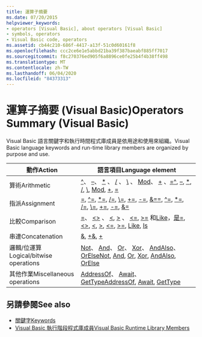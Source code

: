 ```yaml
---
title: 運算子摘要
ms.date: 07/20/2015
helpviewer_keywords:
- operators [Visual Basic], about operators [Visual Basic]
- symbols, operators
- Visual Basic code, operators
ms.assetid: cb44c210-686f-4417-a13f-51c0d60161f8
ms.openlocfilehash: ccc2ce6e1e5abbd21ba39f387baeabf885ff7017
ms.sourcegitcommit: f8c270376ed905f6a8896ce0fe25b4f4b38ff498
ms.translationtype: MT
ms.contentlocale: zh-TW
ms.lasthandoff: 06/04/2020
ms.locfileid: "84373313"
---
```

# <a name="operators-summary-visual-basic"></a><span data-ttu-id="e9146-102">運算子摘要 (Visual Basic)</span><span class="sxs-lookup"><span data-stu-id="e9146-102">Operators Summary (Visual Basic)</span></span>
<span data-ttu-id="e9146-103">Visual Basic 語言關鍵字和執行時間程式庫成員是依用途和使用來組織。</span><span class="sxs-lookup"><span data-stu-id="e9146-103">Visual Basic language keywords and run-time library members are organized by purpose and use.</span></span>  
  
|<span data-ttu-id="e9146-104">動作</span><span class="sxs-lookup"><span data-stu-id="e9146-104">Action</span></span>|<span data-ttu-id="e9146-105">語言項目</span><span class="sxs-lookup"><span data-stu-id="e9146-105">Language element</span></span>|  
|------------|----------------------|  
|<span data-ttu-id="e9146-106">算術</span><span class="sxs-lookup"><span data-stu-id="e9146-106">Arithmetic</span></span>|<span data-ttu-id="e9146-107">[^](../operators/exponentiation-operator.md)、 [–](../operators/subtraction-operator.md)、 [\*](../operators/multiplication-operator.md) 、 [/](../operators/floating-point-division-operator.md) 、 [\\](../operators/integer-division-operator.md) 、 [Mod](../operators/mod-operator.md)、 [+](../operators/addition-operator.md) 、[=](../operators/assignment-operator.md)</span><span class="sxs-lookup"><span data-stu-id="e9146-107">[^](../operators/exponentiation-operator.md), [–](../operators/subtraction-operator.md), [\*](../operators/multiplication-operator.md), [/](../operators/floating-point-division-operator.md), [\\](../operators/integer-division-operator.md), [Mod](../operators/mod-operator.md), [+](../operators/addition-operator.md), [=](../operators/assignment-operator.md)</span></span>|  
|<span data-ttu-id="e9146-108">指派</span><span class="sxs-lookup"><span data-stu-id="e9146-108">Assignment</span></span>|<span data-ttu-id="e9146-109">[=](../operators/assignment-operator.md), [^=](../operators/exponentiation-assignment-operator.md), [\*=](../operators/multiplication-assignment-operator.md), [/=](../operators/floating-point-division-assignment-operator.md), [\\=](../operators/integer-division-assignment-operator.md), [+=](../operators/addition-assignment-operator.md), [-=](../operators/subtraction-assignment-operator.md), [&=](../operators/and-assignment-operator.md)</span><span class="sxs-lookup"><span data-stu-id="e9146-109">[=](../operators/assignment-operator.md), [^=](../operators/exponentiation-assignment-operator.md), [\*=](../operators/multiplication-assignment-operator.md), [/=](../operators/floating-point-division-assignment-operator.md), [\\=](../operators/integer-division-assignment-operator.md), [+=](../operators/addition-assignment-operator.md), [-=](../operators/subtraction-assignment-operator.md), [&=](../operators/and-assignment-operator.md)</span></span>|  
|<span data-ttu-id="e9146-110">比較</span><span class="sxs-lookup"><span data-stu-id="e9146-110">Comparison</span></span>|<span data-ttu-id="e9146-111">[=](../operators/comparison-operators.md)、 [<>](../operators/comparison-operators.md) 、 [\<](../operators/comparison-operators.md), [>](../operators/comparison-operators.md) 、 [\<=](../operators/comparison-operators.md), [>=](../operators/comparison-operators.md) 和[Like](../operators/like-operator.md)，[是](../operators/is-operator.md)</span><span class="sxs-lookup"><span data-stu-id="e9146-111">[=](../operators/comparison-operators.md), [<>](../operators/comparison-operators.md), [\<](../operators/comparison-operators.md), [>](../operators/comparison-operators.md), [\<=](../operators/comparison-operators.md), [>=](../operators/comparison-operators.md), [Like](../operators/like-operator.md), [Is](../operators/is-operator.md)</span></span>|  
|<span data-ttu-id="e9146-112">串連</span><span class="sxs-lookup"><span data-stu-id="e9146-112">Concatenation</span></span>|<span data-ttu-id="e9146-113">[&](../operators/concatenation-operator.md), [+](../operators/addition-operator.md)</span><span class="sxs-lookup"><span data-stu-id="e9146-113">[&](../operators/concatenation-operator.md), [+](../operators/addition-operator.md)</span></span>|  
|<span data-ttu-id="e9146-114">邏輯/位運算</span><span class="sxs-lookup"><span data-stu-id="e9146-114">Logical/bitwise operations</span></span>|<span data-ttu-id="e9146-115">[Not](../operators/not-operator.md)、 [And](../operators/and-operator.md)、 [Or](../operators/or-operator.md)、 [Xor](../operators/xor-operator.md)、 [AndAlso](../operators/andalso-operator.md)、 [OrElse](../operators/orelse-operator.md)</span><span class="sxs-lookup"><span data-stu-id="e9146-115">[Not](../operators/not-operator.md), [And](../operators/and-operator.md), [Or](../operators/or-operator.md), [Xor](../operators/xor-operator.md), [AndAlso](../operators/andalso-operator.md), [OrElse](../operators/orelse-operator.md)</span></span>|  
|<span data-ttu-id="e9146-116">其他作業</span><span class="sxs-lookup"><span data-stu-id="e9146-116">Miscellaneous operations</span></span>|<span data-ttu-id="e9146-117">[AddressOf](../operators/addressof-operator.md)、 [Await](../operators/await-operator.md)、 [GetType](../operators/gettype-operator.md)</span><span class="sxs-lookup"><span data-stu-id="e9146-117">[AddressOf](../operators/addressof-operator.md), [Await](../operators/await-operator.md), [GetType](../operators/gettype-operator.md)</span></span>|  
  
## <a name="see-also"></a><span data-ttu-id="e9146-118">另請參閱</span><span class="sxs-lookup"><span data-stu-id="e9146-118">See also</span></span>

- [<span data-ttu-id="e9146-119">關鍵字</span><span class="sxs-lookup"><span data-stu-id="e9146-119">Keywords</span></span>](index.md)
- [<span data-ttu-id="e9146-120">Visual Basic 執行階段程式庫成員</span><span class="sxs-lookup"><span data-stu-id="e9146-120">Visual Basic Runtime Library Members</span></span>](../runtime-library-members.md)
